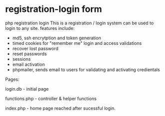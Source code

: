 # registration-login form

php registration login 
This is a registration / login system 
can be used to login to any site.
features include:
- md5, ssh encrytption and token generation
- timed cookies for "remember me" login and access validations
- recover lost password
- reset passwords
- sessions
- email activation
- phpmailer, sends email to users for validating and activating credientals

Pages:

login.db - initial page

functions.php - controller & helper functions

index.php - home page reached after sucessful login.


